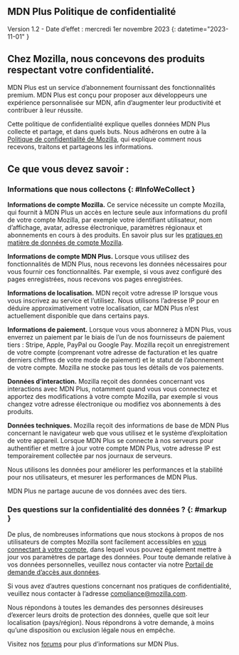 ## <span class="privacy-header-firefox">MDN Plus</span> <span class="privacy-header-policy">Politique de confidentialité</span>

Version 1.2 - Date d’effet : mercredi 1er novembre 2023
{: datetime="2023-11-01" }

## Chez Mozilla, nous concevons des produits respectant votre confidentialité.

MDN Plus est un service d’abonnement fournissant des fonctionnalités premium. MDN Plus est conçu pour proposer aux développeurs une expérience personnalisée sur MDN, afin d’augmenter leur productivité et contribuer à leur réussite.

Cette politique de confidentialité explique quelles données MDN Plus collecte et partage, et dans quels buts. Nous adhérons en outre à la [Politique de confidentialité de Mozilla](https://www.mozilla.org/privacy/), qui explique comment nous recevons, traitons et partageons les informations.

## Ce que vous devez savoir :

### Informations que nous collectons {: #InfoWeCollect }

__Informations de compte Mozilla.__ Ce service nécessite un compte Mozilla, qui fournit à MDN Plus un accès en lecture seule aux informations du profil de votre compte Mozilla, par exemple votre identifiant utilisateur, nom d’affichage, avatar, adresse électronique, paramètres régionaux et abonnements en cours à des produits. En savoir plus sur les [pratiques en matière de données de compte Mozilla](https://www.mozilla.org/privacy/mozilla-accounts).

__Informations de compte MDN Plus.__ Lorsque vous utilisez des fonctionnalités de MDN Plus, nous recevons les données nécessaires pour vous fournir ces fonctionnalités. Par exemple, si vous avez configuré des pages enregistrées, nous recevons vos pages enregistrées.

__Informations de localisation.__ MDN reçoit votre adresse IP lorsque vous vous inscrivez au service et l’utilisez. Nous utilisons l’adresse IP pour en déduire approximativement votre localisation, car MDN Plus n’est actuellement disponible que dans certains pays.

__Informations de paiement.__ Lorsque vous vous abonnerez à MDN Plus, vous enverrez un paiement par le biais de l’un de nos fournisseurs de paiement tiers : Stripe, Apple, PayPal ou Google Pay. Mozilla reçoit un enregistrement de votre compte (comprenant votre adresse de facturation et les quatre derniers chiffres de votre mode de paiement) et le statut de l’abonnement de votre compte. Mozilla ne stocke pas tous les détails de vos paiements.

__Données d’interaction.__ Mozilla reçoit des données concernant vos interactions avec MDN Plus, notamment quand vous vous connectez et apportez des modifications à votre compte Mozilla, par exemple si vous changez votre adresse électronique ou modifiez vos abonnements à des produits.

__Données techniques.__ Mozilla reçoit des informations de base de MDN Plus concernant le navigateur web que vous utilisez et le système d’exploitation de votre appareil. Lorsque MDN Plus se connecte à nos serveurs pour authentifier et mettre à jour votre compte MDN Plus, votre adresse IP est temporairement collectée par nos journaux de serveurs. 

Nous utilisons les données pour améliorer les performances et la stabilité pour nos utilisateurs, et mesurer les performances de MDN Plus.

MDN Plus ne partage aucune de vos données avec des tiers.

### Des questions sur la confidentialité des données ? {: #markup }

De plus, de nombreuses informations que nous stockons à propos de nos utilisateurs de comptes Mozilla sont facilement accessibles en [vous connectant à votre compte](https://accounts.firefox.com/signin), dans lequel vous pouvez également mettre à jour vos paramètres de partage des données. Pour toute demande relative à vos données personnelles, veuillez nous contacter via notre [Portail de demande d’accès aux données](https://privacyportal.onetrust.com/webform/1350748f-7139-405c-8188-22740b3b5587/4ba08202-2ede-4934-a89e-f0b0870f95f0).

Si vous avez d’autres questions concernant nos pratiques de confidentialité, veuillez nous contacter à l’adresse compliance@mozilla.com.

Nous répondons à toutes les demandes des personnes désireuses d’exercer leurs droits de protection des données, quelle que soit leur localisation (pays/région). Nous répondrons à votre demande, à moins qu’une disposition ou exclusion légale nous en empêche.

Visitez nos [forums](https://support.mozilla.org/) pour plus d’informations sur MDN Plus.
